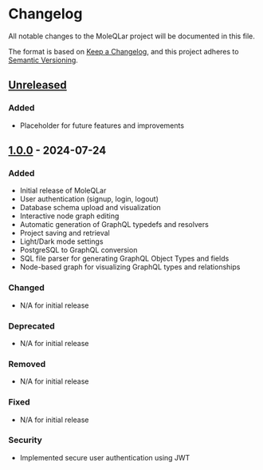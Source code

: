 # Changelog

All notable changes to the MoleQLar project will be documented in this file.

The format is based on [Keep a Changelog](https://keepachangelog.com/en/1.0.0/),
and this project adheres to [Semantic Versioning](https://semver.org/spec/v2.0.0.html).

## [Unreleased]

### Added
- Placeholder for future features and improvements

## [1.0.0] - 2024-07-24

### Added
- Initial release of MoleQLar
- User authentication (signup, login, logout)
- Database schema upload and visualization
- Interactive node graph editing
- Automatic generation of GraphQL typedefs and resolvers
- Project saving and retrieval
- Light/Dark mode settings
- PostgreSQL to GraphQL conversion
- SQL file parser for generating GraphQL Object Types and fields
- Node-based graph for visualizing GraphQL types and relationships

### Changed
- N/A for initial release

### Deprecated
- N/A for initial release

### Removed
- N/A for initial release

### Fixed
- N/A for initial release

### Security
- Implemented secure user authentication using JWT

[Unreleased]: https://github.com/oslabs-beta/moleQLar/compare/v1.0.0...HEAD
[1.0.0]: https://github.com/oslabs-beta/moleQLar/releases/tag/v1.0.0
